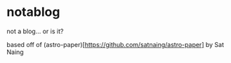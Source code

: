 # notablog
not a blog... or is it?

based off of (astro-paper)[https://github.com/satnaing/astro-paper] by Sat Naing
